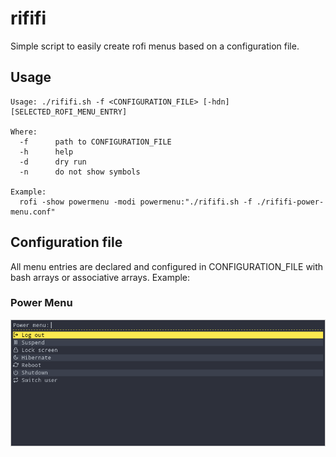 # rififi

Simple script to easily create rofi menus based on a configuration file.

## Usage

~~~
Usage: ./rififi.sh -f <CONFIGURATION_FILE> [-hdn] [SELECTED_ROFI_MENU_ENTRY]

Where:
  -f      path to CONFIGURATION_FILE
  -h      help
  -d      dry run
  -n      do not show symbols

Example:
  rofi -show powermenu -modi powermenu:"./rififi.sh -f ./rififi-power-menu.conf"
~~~

## Configuration file

All menu entries are declared and configured in CONFIGURATION_FILE with bash arrays or associative arrays.
Example:


### Power Menu

![](./screenshots/rififi-power-menu.png)
